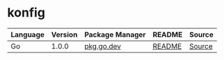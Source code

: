 # konfig

|Language|Version|Package Manager|README|Source|
|-|-|-|-|-|
|Go|1.0.0|[pkg.go.dev](https://pkg.go.dev/github.com/decentro-in/decentro-in-collections-sdk/go)|[README](https://github.com/decentro-in/decentro-in-collections-sdk/go#readme)|[Source](https://github.com/decentro-in/decentro-in-collections-sdk/go)|